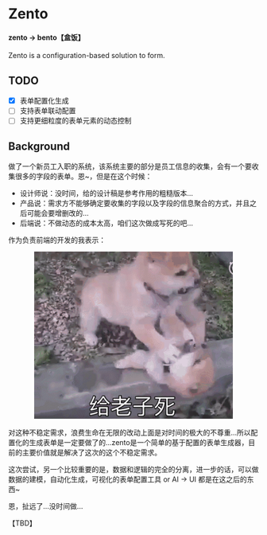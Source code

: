 # Zento

#### zento -> bento【盒饭】

Zento is a configuration-based solution to form.

## TODO

* [x] 表单配置化生成
* [ ] 支持表单联动配置
* [ ] 支持更细粒度的表单元素的动态控制

## Background

做了一个新员工入职的系统，该系统主要的部分是员工信息的收集，会有一个要收集很多的字段的表单。恩~，但是在这个时候：

* 设计师说：没时间，给的设计稿是参考作用的粗糙版本...
* 产品说：需求方不能够确定要收集的字段以及字段的信息聚合的方式，并且之后可能会要增删改的...
* 后端说：不做动态的成本太高，咱们这次做成写死的吧...

作为负责前端的开发的我表示：

<p align="center">
  <img width="400px" src="./godie.gif" />
</p>

对这种不稳定需求，浪费生命在无限的改动上面是对时间的极大的不尊重...所以配置化的生成表单是一定要做了的...zento是一个简单的基于配置的表单生成器，目前的主要价值就是解决了这次的这个不稳定需求。

这次尝试，另一个比较重要的是，数据和逻辑的完全的分离，进一步的话，可以做数据的建模，自动化生成，可视化的表单配置工具 or AI -> UI 都是在这之后的东西~

恩，扯远了...没时间做...

【TBD】